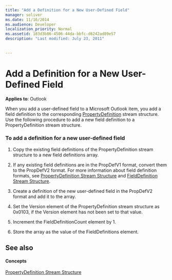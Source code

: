 ```yaml
---
title: "Add a Definition for a New User-Defined Field"
manager: soliver
ms.date: 11/16/2014
ms.audience: Developer
localization_priority: Normal
ms.assetid: 183d3b86-4506-44da-bbfc-d6242ad89e57
description: "Last modified: July 23, 2011"
 
 
---
```


# Add a Definition for a New User-Defined Field

  
  
**Applies to**: Outlook 
  
When you add a user-defined field to a Microsoft Outlook item, you add a field definition to the corresponding [PropertyDefinition](propertydefinition-stream-structure.md) stream structure. Use the following procedure to add a new field definition to a PropertyDefinition stream structure. 
  
### To add a definition for a new user-defined field

1. Copy the existing field definitions of the PropertyDefinition stream structure to a new field definitions array. 
    
2. If any existing field definitions are in the PropDefV1 format, convert them to the PropDefV2 format. For more information about field definition formats, see [PropertyDefinition Stream Structure](propertydefinition-stream-structure.md) and [FieldDefinition Stream Structure](fielddefinition-stream-structure.md).
    
3. Create a definition of the new user-defined field in the PropDefV2 format and add it to the array.
    
4. Set the Version element of the PropertyDefinition stream structure as 0x0103, if the Version element has not been set to that value.
    
5. Increment the FieldDefinitionCount element by 1.
    
6. Store the array as the value of the FieldDefinitions element.
    
## See also

#### Concepts

[PropertyDefinition Stream Structure](propertydefinition-stream-structure.md)

